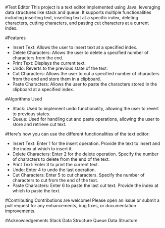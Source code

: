 #Text Editor
This project is a text editor implemented using Java, leveraging data structures like stack and queue. It supports multiple functionalities including inserting text, inserting text at a specific index, deleting characters, cutting characters, and pasting cut characters at a current index.

#Features
- Insert Text: Allows the user to insert text at a specified index.
- Delete Characters: Allows the user to delete a specified number of characters from the end.
- Print Text: Displays the current text.
- Undo: Reverts to the previous state of the text.
- Cut Characters: Allows the user to cut a specified number of characters from the end and store them in a clipboard.
- Paste Characters: Allows the user to paste the characters stored in the clipboard at a specified index.

#Algorithms Used
- Stack: Used to implement undo functionality, allowing the user to revert to previous states.
- Queue: Used for handling cut and paste operations, allowing the user to store and retrieve cut text.

#Here's how you can use the different functionalities of the text editor:
- Insert Text:
Enter 1 for the insert operation.
Provide the text to insert and the index at which to insert it.
- Delete Characters:
Enter 2 for the delete operation.
Specify the number of characters to delete from the end of the text.
- Print Text:
Enter 3 to print the current text.
- Undo:
Enter 4 to undo the last operation.
- Cut Characters:
Enter 5 to cut characters.
Specify the number of characters to cut from the end of the text.
- Paste Characters:
Enter 6 to paste the last cut text.
Provide the index at which to paste the text.

#Contributing
Contributions are welcome! Please open an issue or submit a pull request for any enhancements, bug fixes, or documentation improvements.

#Acknowledgements
Stack Data Structure
Queue Data Structure
